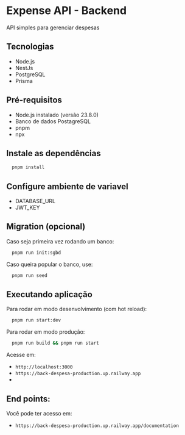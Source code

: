 # Expense API - Backend

API simples para gerenciar despesas

## Tecnologias

- Node.js
- NestJs
- PostgreSQL
- Prisma

## Pré-requisitos

- Node.js instalado (versão 23.8.0)
- Banco de dados PostagreSQL
- pnpm
- npx

## Instale as dependências
```bash
  pnpm install
```

## Configure ambiente de variavel

- DATABASE_URL
- JWT_KEY

## Migration (opcional)
Caso seja primeira vez rodando um banco:
```bash
  pnpm run init:sgbd
```
Caso queira popular o banco, use:
```bash
  pnpm run seed
```

## Executando aplicação
Para rodar em modo desenvolvimento (com hot reload):
```bash
  pnpm run start:dev
```
Para rodar em modo produção:
```bash
  pnpm run build && pnpm run start
```
Acesse em:
 - `http://localhost:3000`
 - `https://back-despesa-production.up.railway.app`
 - 
## End points:
Você pode ter acesso em:
- `https://back-despesa-production.up.railway.app/documentation`
